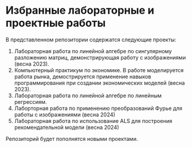 # Избранные лабораторные и проектные работы

В представленном репозитории содержатся следующие проекты:

1. Лабораторная работа по линейной алгебре по сингулярному разложению матриц, демонстрирующая работу с изображениями (весна 2023).
2. Компьютерный практикум по экономике. В работе моделируется работа рынка, демострируется применение навыков программирования при создании экономических моделей (весна 2023).
3. Лабораторная работа по линейной алгебре по линейным регрессиям.
4. Лаборторная работа по применению преобразований Фурье для работы с изображениями (весна 2024)
5. Лабораторная работа по использование ALS для построения рекомендательной модели (весна 2024)

Репозиторий будет пополнятся новыми проектами.
